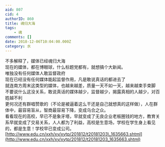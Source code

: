 ```yaml
---
aid: 807
cid: 4
authorID: 860
title: 魂归大海
tags:
    - 魂
comments: []
date: 2018-12-06T10:04:00.000Z
category: 水
---
```


不多解释了，媒体已经魂归大海  
现在的媒体，都在博眼球，什么标题党都有，就想搞个大新闻。  
唯独没有任何媒体人敢监督政府  
现在已经没有任何媒体能起监督作用，凡是敢说真话的都进去了  
就连南方周末这类型的媒体，也越来越差，质量一天不如一天，越来越束手束脚  
不要说什么这没关系，敢说真话的媒体越少，监督越少，揭露真相的人越少，对百姓越不利  
更何况还有群唱赞歌的（不论是被逼着这么干还是自己就想真的这样做），人在群体中，最容易盲从，智商最容易下降，变成乌合之众。  
看看现在的高校，早已不是象牙塔，早就变成了无良企业老板圈钱的地方，教育关系早就变成了交易关系，人人都为了利益，高校是生意场，学校在学生身上看见的，都是生意！学校早已变成公司。[http://www.edu.cn/xxh/xy/xytp/201812/t20181203\_1635663.shtml](http://www.edu.cn/xxh/xy/xytp/201812/t20181203_1635663.shtml)
